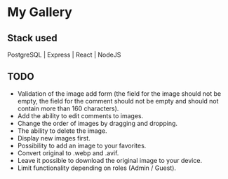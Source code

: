 # My Gallery

## Stack used
PostgreSQL | Express | React | NodeJS

## TODO
* Validation of the image add form (the field for the image should not be empty, the field for the comment should not be empty and should not contain more than 160 characters).
* Add the ability to edit comments to images.
* Change the order of images by dragging and dropping.
* The ability to delete the image.
* Display new images first.
* Possibility to add an image to your favorites.
* Convert original to .webp and .avif.
* Leave it possible to download the original image to your device.
* Limit functionality depending on roles (Admin / Guest).
